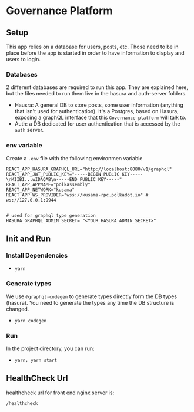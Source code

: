 
# Governance Platform

## Setup

This app relies on a database for users, posts, etc. Those need to be in place before the app is started in order to have information to display and users to login.

### Databases
2 different databases are required to run this app. They are explained here, but the files needed to run them live in the hasura and auth-server folders.
- Hausra: A general DB to store posts, some user information (anything that isn't used for authentication). It's a Postgres, based on Hasura, exposing a graphQL interface that this `Governance platform` will talk to.
- Auth: a DB dedicated for user authentication that is accessed by the `auth` server.

### env variable

Create a `.env` file with the following environmen variable
```
REACT_APP_HASURA_GRAPHQL_URL="http://localhost:8080/v1/graphql"
REACT_APP_JWT_PUBLIC_KEY="-----BEGIN PUBLIC KEY-----\nMIIBI...wIDAQAB\n-----END PUBLIC KEY-----"
REACT_APP_APPNAME="polkassembly"
REACT_APP_NETWORK="kusama"
REACT_APP_WS_PROVIDER="wss://kusama-rpc.polkadot.io" # ws://127.0.0.1:9944


# used for graphql type generation
HASURA_GRAPHQL_ADMIN_SECRET= "<YOUR_HASURA_ADMIN_SECRET>"
```

## Init and Run

### Install Dependencies
- `yarn`

### Generate types

We use `@graphql-codegen` to generate types directly form the DB types (hasura). You need to generate the types any time the DB structure is changed.
- `yarn codegen`

### Run
In the project directory, you can run:
- `yarn; yarn start`

## HealthCheck Url

healthcheck url for front end nginx server is:

```
/healthcheck
```
